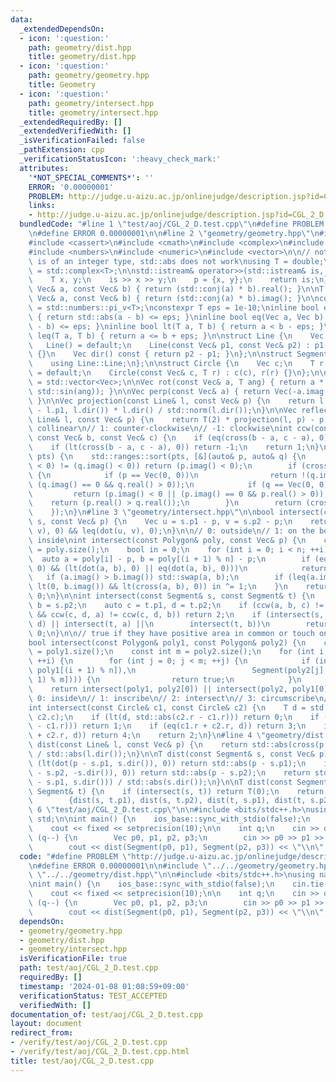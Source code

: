 ```yaml
---
data:
  _extendedDependsOn:
  - icon: ':question:'
    path: geometry/dist.hpp
    title: geometry/dist.hpp
  - icon: ':question:'
    path: geometry/geometry.hpp
    title: Geometry
  - icon: ':question:'
    path: geometry/intersect.hpp
    title: geometry/intersect.hpp
  _extendedRequiredBy: []
  _extendedVerifiedWith: []
  _isVerificationFailed: false
  _pathExtension: cpp
  _verificationStatusIcon: ':heavy_check_mark:'
  attributes:
    '*NOT_SPECIAL_COMMENTS*': ''
    ERROR: '0.00000001'
    PROBLEM: http://judge.u-aizu.ac.jp/onlinejudge/description.jsp?id=CGL_2_D
    links:
    - http://judge.u-aizu.ac.jp/onlinejudge/description.jsp?id=CGL_2_D
  bundledCode: "#line 1 \"test/aoj/CGL_2_D.test.cpp\"\n#define PROBLEM \"http://judge.u-aizu.ac.jp/onlinejudge/description.jsp?id=CGL_2_D\"\
    \n#define ERROR 0.00000001\n\n#line 2 \"geometry/geometry.hpp\"\n#include <algorithm>\n\
    #include <cassert>\n#include <cmath>\n#include <complex>\n#include <iostream>\n\
    #include <numbers>\n#include <numeric>\n#include <vector>\n\n// note that if T\
    \ is of an integer type, std::abs does not work\nusing T = double;\nusing Vec\
    \ = std::complex<T>;\n\nstd::istream& operator>>(std::istream& is, Vec& p) {\n\
    \    T x, y;\n    is >> x >> y;\n    p = {x, y};\n    return is;\n}\n\nT dot(const\
    \ Vec& a, const Vec& b) { return (std::conj(a) * b).real(); }\n\nT cross(const\
    \ Vec& a, const Vec& b) { return (std::conj(a) * b).imag(); }\n\nconstexpr T PI\
    \ = std::numbers::pi_v<T>;\nconstexpr T eps = 1e-10;\ninline bool eq(T a, T b)\
    \ { return std::abs(a - b) <= eps; }\ninline bool eq(Vec a, Vec b) { return std::abs(a\
    \ - b) <= eps; }\ninline bool lt(T a, T b) { return a < b - eps; }\ninline bool\
    \ leq(T a, T b) { return a <= b + eps; }\n\nstruct Line {\n    Vec p1, p2;\n \
    \   Line() = default;\n    Line(const Vec& p1, const Vec& p2) : p1(p1), p2(p2)\
    \ {}\n    Vec dir() const { return p2 - p1; }\n};\n\nstruct Segment : Line {\n\
    \    using Line::Line;\n};\n\nstruct Circle {\n    Vec c;\n    T r;\n    Circle()\
    \ = default;\n    Circle(const Vec& c, T r) : c(c), r(r) {}\n};\n\nusing Polygon\
    \ = std::vector<Vec>;\n\nVec rot(const Vec& a, T ang) { return a * Vec(std::cos(ang),\
    \ std::sin(ang)); }\n\nVec perp(const Vec& a) { return Vec(-a.imag(), a.real());\
    \ }\n\nVec projection(const Line& l, const Vec& p) {\n    return l.p1 + dot(p\
    \ - l.p1, l.dir()) * l.dir() / std::norm(l.dir());\n}\n\nVec reflection(const\
    \ Line& l, const Vec& p) {\n    return T(2) * projection(l, p) - p;\n}\n\n// 0:\
    \ collinear\n// 1: counter-clockwise\n// -1: clockwise\nint ccw(const Vec& a,\
    \ const Vec& b, const Vec& c) {\n    if (eq(cross(b - a, c - a), 0)) return 0;\n\
    \    if (lt(cross(b - a, c - a), 0)) return -1;\n    return 1;\n}\n\nvoid sort_by_arg(std::vector<Vec>&\
    \ pts) {\n    std::ranges::sort(pts, [&](auto& p, auto& q) {\n        if ((p.imag()\
    \ < 0) != (q.imag() < 0)) return (p.imag() < 0);\n        if (cross(p, q) == 0)\
    \ {\n            if (p == Vec(0, 0))\n                return !(q.imag() < 0 ||\
    \ (q.imag() == 0 && q.real() > 0));\n            if (q == Vec(0, 0))\n       \
    \         return (p.imag() < 0 || (p.imag() == 0 && p.real() > 0));\n        \
    \    return (p.real() > q.real());\n        }\n        return (cross(p, q) > 0);\n\
    \    });\n}\n#line 3 \"geometry/intersect.hpp\"\n\nbool intersect(const Segment&\
    \ s, const Vec& p) {\n    Vec u = s.p1 - p, v = s.p2 - p;\n    return eq(cross(u,\
    \ v), 0) && leq(dot(u, v), 0);\n}\n\n// 0: outside\n// 1: on the border\n// 2:\
    \ inside\nint intersect(const Polygon& poly, const Vec& p) {\n    const int n\
    \ = poly.size();\n    bool in = 0;\n    for (int i = 0; i < n; ++i) {\n      \
    \  auto a = poly[i] - p, b = poly[(i + 1) % n] - p;\n        if (eq(cross(a, b),\
    \ 0) && (lt(dot(a, b), 0) || eq(dot(a, b), 0)))\n            return 1;\n     \
    \   if (a.imag() > b.imag()) std::swap(a, b);\n        if (leq(a.imag(), 0) &&\
    \ lt(0, b.imag()) && lt(cross(a, b), 0)) in ^= 1;\n    }\n    return in ? 2 :\
    \ 0;\n}\n\nint intersect(const Segment& s, const Segment& t) {\n    auto a = s.p1,\
    \ b = s.p2;\n    auto c = t.p1, d = t.p2;\n    if (ccw(a, b, c) != ccw(a, b, d)\
    \ && ccw(c, d, a) != ccw(c, d, b)) return 2;\n    if (intersect(s, c) || intersect(s,\
    \ d) || intersect(t, a) ||\n        intersect(t, b))\n        return 1;\n    return\
    \ 0;\n}\n\n// true if they have positive area in common or touch on the border\n\
    bool intersect(const Polygon& poly1, const Polygon& poly2) {\n    const int n\
    \ = poly1.size();\n    const int m = poly2.size();\n    for (int i = 0; i < n;\
    \ ++i) {\n        for (int j = 0; j < m; ++j) {\n            if (intersect(Segment(poly1[i],\
    \ poly1[(i + 1) % n]),\n                          Segment(poly2[j], poly2[(j +\
    \ 1) % m]))) {\n                return true;\n            }\n        }\n    }\n\
    \    return intersect(poly1, poly2[0]) || intersect(poly2, poly1[0]);\n}\n\n//\
    \ 0: inside\n// 1: inscribe\n// 2: intersect\n// 3: circumscribe\n// 4: outside\n\
    int intersect(const Circle& c1, const Circle& c2) {\n    T d = std::abs(c1.c -\
    \ c2.c);\n    if (lt(d, std::abs(c2.r - c1.r))) return 0;\n    if (eq(d, std::abs(c2.r\
    \ - c1.r))) return 1;\n    if (eq(c1.r + c2.r, d)) return 3;\n    if (lt(c1.r\
    \ + c2.r, d)) return 4;\n    return 2;\n}\n#line 4 \"geometry/dist.hpp\"\n\nT\
    \ dist(const Line& l, const Vec& p) {\n    return std::abs(cross(p - l.p1, l.dir()))\
    \ / std::abs(l.dir());\n}\n\nT dist(const Segment& s, const Vec& p) {\n    if\
    \ (lt(dot(p - s.p1, s.dir()), 0)) return std::abs(p - s.p1);\n    if (lt(dot(p\
    \ - s.p2, -s.dir()), 0)) return std::abs(p - s.p2);\n    return std::abs(cross(p\
    \ - s.p1, s.dir())) / std::abs(s.dir());\n}\n\nT dist(const Segment& s, const\
    \ Segment& t) {\n    if (intersect(s, t)) return T(0);\n    return std::min(\n\
    \        {dist(s, t.p1), dist(s, t.p2), dist(t, s.p1), dist(t, s.p2)});\n}\n#line\
    \ 6 \"test/aoj/CGL_2_D.test.cpp\"\n\n#include <bits/stdc++.h>\nusing namespace\
    \ std;\n\nint main() {\n    ios_base::sync_with_stdio(false);\n    cin.tie(nullptr);\n\
    \    cout << fixed << setprecision(10);\n\n    int q;\n    cin >> q;\n    while\
    \ (q--) {\n        Vec p0, p1, p2, p3;\n        cin >> p0 >> p1 >> p2 >> p3;\n\
    \        cout << dist(Segment(p0, p1), Segment(p2, p3)) << \"\\n\";\n    }\n}\n"
  code: "#define PROBLEM \"http://judge.u-aizu.ac.jp/onlinejudge/description.jsp?id=CGL_2_D\"\
    \n#define ERROR 0.00000001\n\n#include \"../../geometry/geometry.hpp\"\n#include\
    \ \"../../geometry/dist.hpp\"\n\n#include <bits/stdc++.h>\nusing namespace std;\n\
    \nint main() {\n    ios_base::sync_with_stdio(false);\n    cin.tie(nullptr);\n\
    \    cout << fixed << setprecision(10);\n\n    int q;\n    cin >> q;\n    while\
    \ (q--) {\n        Vec p0, p1, p2, p3;\n        cin >> p0 >> p1 >> p2 >> p3;\n\
    \        cout << dist(Segment(p0, p1), Segment(p2, p3)) << \"\\n\";\n    }\n}"
  dependsOn:
  - geometry/geometry.hpp
  - geometry/dist.hpp
  - geometry/intersect.hpp
  isVerificationFile: true
  path: test/aoj/CGL_2_D.test.cpp
  requiredBy: []
  timestamp: '2024-01-08 01:08:59+09:00'
  verificationStatus: TEST_ACCEPTED
  verifiedWith: []
documentation_of: test/aoj/CGL_2_D.test.cpp
layout: document
redirect_from:
- /verify/test/aoj/CGL_2_D.test.cpp
- /verify/test/aoj/CGL_2_D.test.cpp.html
title: test/aoj/CGL_2_D.test.cpp
---
```

